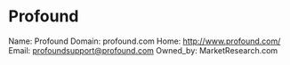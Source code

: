 
# Profound

Name: Profound
Domain: profound.com
Home: http://www.profound.com/
Email: profoundsupport@profound.com
Owned_by: MarketResearch.com
